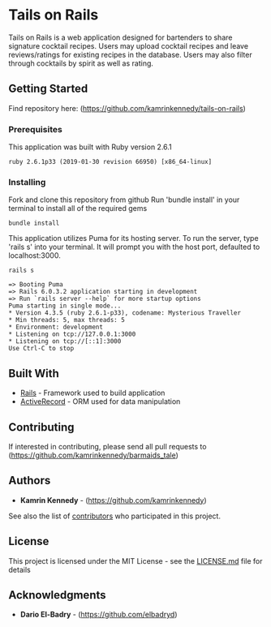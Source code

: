 # Tails on Rails

Tails on Rails is a web application designed for bartenders to share signature cocktail recipes. Users may upload cocktail recipes and leave reviews/ratings for existing recipes in the database. Users may also filter through cocktails by spirit as well as rating.

## Getting Started

Find repository here: (https://github.com/kamrinkennedy/tails-on-rails)

### Prerequisites

This application was built with Ruby version 2.6.1

```
ruby 2.6.1p33 (2019-01-30 revision 66950) [x86_64-linux]
```

### Installing

Fork and clone this repository from github
Run 'bundle install' in your terminal to install all of the required gems

```
bundle install
```

This application utilizes Puma for its hosting server. To run the server, type 'rails s' into your terminal. It will prompt you with the host port, defaulted to localhost:3000.

```
rails s

=> Booting Puma
=> Rails 6.0.3.2 application starting in development 
=> Run `rails server --help` for more startup options
Puma starting in single mode...
* Version 4.3.5 (ruby 2.6.1-p33), codename: Mysterious Traveller
* Min threads: 5, max threads: 5
* Environment: development
* Listening on tcp://127.0.0.1:3000
* Listening on tcp://[::1]:3000
Use Ctrl-C to stop
```


## Built With

* [Rails](https://github.com/rails/rails) - Framework used to build application
* [ActiveRecord](https://github.com/rails/rails) - ORM used for data manipulation

## Contributing

If interested in contributing, please send all pull requests to (https://github.com/kamrinkennedy/barmaids_tale)


## Authors

* **Kamrin Kennedy** - (https://github.com/kamrinkennedy)

See also the list of [contributors](https://github.com/your/project/contributors) who participated in this project.

## License

This project is licensed under the MIT License - see the [LICENSE.md](LICENSE.md) file for details

## Acknowledgments

* **Dario El-Badry** - (https://github.com/elbadryd)
